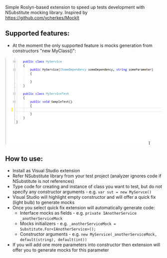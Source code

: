 Simple Roslyn-based extension to speed up tests development with NSubstitute mocking library. Inspired by https://github.com/ycherkes/MockIt

## Supported features:
* At the moment the only supported feature is mocks generation from constructors "new MyClass()":

![](https://github.com/Litee/NSubstitute.QuickFixes/blob/master/media/nsubstitute-generate-mocks-as-fields.gif)

## How to use:
* Install as Visual Studio extension
* Refer NSubstitute library from your test project (analyzer ignores code if NSubstitute is not references)
* Type code for creating and instance of class you want to test, but do not specify any constructor arguments - e.g. ```var sut = new MyServce()```
* Visual Studio will highlight empty constructor and will offer a quick fix (light bulb) to generate mocks
* Once you select quick fix extension will automatically generate code:
  * Interface mocks as fields - e.g. ```private IAnotherService _anotherServiceMock```
  * Mocks initializers - e.g. ```_anotherServiceMock = Substitute.For<IAnotherService>();```
  * Constructor arguments - e.g. ```new MyService(_anotherServiceMock, default(string), default(int))```
* If you will add one more parameters into constructor then extension will offer you to generate mocks for this parameter